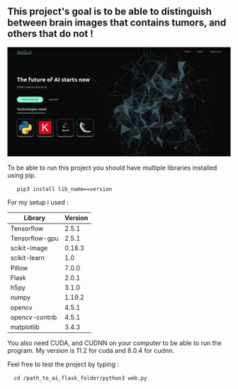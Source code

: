 ## This project's goal is to be able to distinguish between brain images that contains tumors, and others that do not !

![alt text](./readmeImg/init.png)

To be able to run this project you should have multiple libraries installed using pip.

       pip3 install lib_name==version
 
For my setup i used :
<div align="center">
       
Library         | Version
-------------   | -------------
Tensorflow      | 2.5.1
Tensorflow-gpu  | 2.5.1
scikit-image    | 0.18.3
scikit-learn    | 1.0
Pillow          | 7.0.0
Flask           | 2.0.1
h5py            | 3.1.0
numpy           | 1.19.2
opencv          | 4.5.1
opencv-contrib  | 4.5.1
matplotlib      | 3.4.3
       
</div>

You also need CUDA, and CUDNN on your computer to be able to run the program. My version is 11.2 for cuda and 8.0.4 for cudnn.
 
 Feel free to test the project by typing :
 
      cd /path_to_ai_flask_folder/python3 web.py
